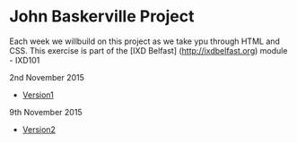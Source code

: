 John Baskerville Project
========================

Each week we willbuild on this project as we take ypu through HTML and CSS. This exercise is part of the [IXD Belfast] (http://ixdbelfast.org) module - IXD101

2nd November 2015

+ [Version1](https://chriskeno.github.io/john-baskerville/john_baskerville_version1.html)

9th November 2015

+ [Version2](https://chriskeno.github.io/john-baskerville/john_baskerville_version2.html)
